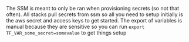 The SSM is meant to only be ran when provisioning secrets (so not that often). All stacks pull secrets from ssm so all you need to setup initially is the aws secret and access keys to get started.
The export of variables is manual because they are sensitive so you can run `export TF_VAR_some_secret=somevalue` to get things setup